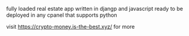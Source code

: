 fully loaded real estate app written in djangp and javascript
ready to be deployed in any cpanel that supports python

visit https://crypto-money.is-the-best.xyz/ for more
